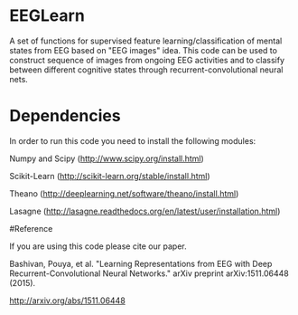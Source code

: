 # EEGLearn
A set of functions for supervised feature learning/classification of mental states from EEG based on "EEG images" idea.
This code can be used to construct sequence of images from ongoing EEG activities and to classify between different cognitive states through recurrent-convolutional neural
nets.

# Dependencies
In order to run this code you need to install the following modules:

Numpy and Scipy (http://www.scipy.org/install.html)

Scikit-Learn (http://scikit-learn.org/stable/install.html)

Theano (http://deeplearning.net/software/theano/install.html)

Lasagne (http://lasagne.readthedocs.org/en/latest/user/installation.html)



#Reference

If you are using this code please cite our paper.

Bashivan, Pouya, et al. "Learning Representations from EEG with Deep Recurrent-Convolutional Neural Networks." arXiv preprint arXiv:1511.06448 (2015).

http://arxiv.org/abs/1511.06448